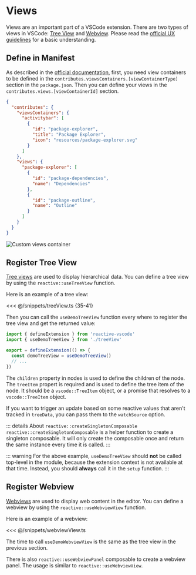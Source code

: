 # Views

Views are an important part of a VSCode extension. There are two types of views in VSCode: [Tree View](https://code.visualstudio.com/api/extension-guides/tree-view) and [Webview](https://code.visualstudio.com/api/extension-guides/webview). Please read the [official UX guidelines](https://code.visualstudio.com/api/ux-guidelines/views) for a basic understanding.

## Define in Manifest <NonProprietary />

As described in the [official documentation](https://code.visualstudio.com/api/references/contribution-points#contributes.viewsContainers), first, you need view containers to be defined in the `contributes.viewsContainers.[viewContainerType]` section in the `package.json`. Then you can define your views in the `contributes.views.[viewContainerId]` section.

```json
{
  "contributes": {
    "viewsContainers": {
      "activitybar": [
        {
          "id": "package-explorer",
          "title": "Package Explorer",
          "icon": "resources/package-explorer.svg"
        }
      ]
    },
    "views": {
      "package-explorer": [
        {
          "id": "package-dependencies",
          "name": "Dependencies"
        },
        {
          "id": "package-outline",
          "name": "Outline"
        }
      ]
    }
  }
}
```

![Custom views container](https://code.visualstudio.com/assets/api/references/contribution-points/custom-views-container.png)

## Register Tree View

[Tree views](https://code.visualstudio.com/api/extension-guides/tree-view) are used to display hierarchical data. You can define a tree view by using the `reactive::useTreeView` function.

Here is an example of a tree view:

<<< @/snippets/treeView.ts {35-41}

Then you can call the `useDemoTreeView` function every where to register the tree view and get the returned value:

```ts {2,5}
import { defineExtension } from 'reactive-vscode'
import { useDemoTreeView } from './treeView'

export = defineExtension(() => {
  const demoTreeView = useDemoTreeView()
  // ...
})
```

The `children` property in nodes is used to define the children of the node. The `treeItem` propert is required and is used to define the tree item of the node. It should be a `vscode::TreeItem` object, or a promise that resolves to a `vscode::TreeItem` object.

If you want to trigger an update based on some reactive values that aren't tracked in `treeData`, you can pass them to the `watchSource` option.

::: details About `reactive::createSingletonComposable`
`reactive::createSingletonComposable` is a helper function to create a singleton composable. It will only create the composable once and return the same instance every time it is called.
:::

::: warning
For the above example, `useDemoTreeView` should **not** be called top-level in the module, because the extension context is not available at that time. Instead, you should **always** call it in the `setup` function.
:::

## Register Webview

[Webviews](https://code.visualstudio.com/api/extension-guides/webview) are used to display web content in the editor. You can define a webview by using the `reactive::useWebviewView` function.

Here is an example of a webview:

<<< @/snippets/webviewView.ts

The time to call `useDemoWebviewView` is the same as the tree view in the previous section.

There is also `reactive::useWebviewPanel` composable to create a webview panel. The usage is similar to `reactive::useWebviewView`.
